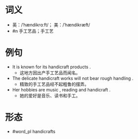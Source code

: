 # 词义
- 英：/ˈhændikrɑːft/； 美：/ˈhændikræft/
- #n 手工艺品；手工艺
# 例句
- It is known for its handicraft products .
	- 这地方因出产手工艺品而闻名。
- The delicate handicraft works will not bear rough handling .
	- 精致的手工艺品经不起粗鲁的摆弄。
- Her hobbies are music , reading and handicraft .
	- 她的爱好是音乐、读书和手工。
# 形态
- #word_pl handicrafts
